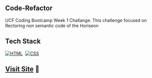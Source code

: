 ## Code-Refactor
UCF Coding Bootcamp Week 1 Challange. 
This challenge focused on Rectoring non semantic code of the Horiseon 


## Tech Stack

[![HTML](https://img.shields.io/badge/html5%20-%23E34F26.svg?&style=for-the-badge&logo=html5&logoColor=white)](https://github.com/jigar-sable/Portfolio-Website/search?l=html)&nbsp;
[![CSS](https://img.shields.io/badge/css3%20-%231572B6.svg?&style=for-the-badge&logo=css3&logoColor=white)](https://github.com/jigar-sable/Portfolio-Website/search?l=css)&nbsp;

##
## <a href="https://cpicha20.github.io/Code-Refactor/" target="_blank">Visit Site</a> 🚀

